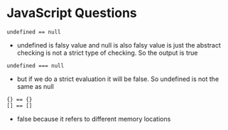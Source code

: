 # JavaScript Questions 

```
undefined == null 
```
- undefined is falsy value and null is also falsy value is just the abstract checking is not a strict type of checking. So the output is true 

```
undefined === null
```
- but if we do a strict evaluation it will be false. So undefined is not the same as null 

```
{} == {}
[] == []
```
- false because it refers to different memory locations 



